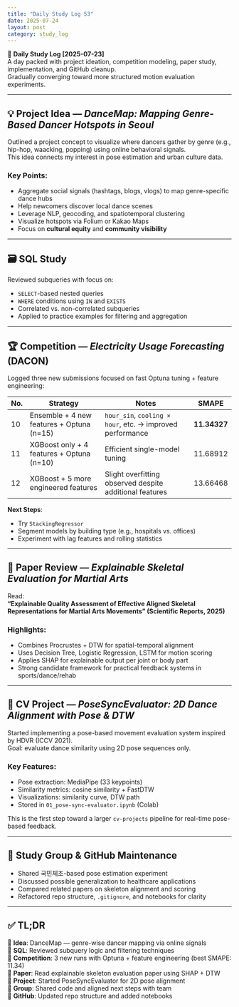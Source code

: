 ```yaml
---
title: "Daily Study Log 53"
date: 2025-07-24
layout: post
category: study_log
---
```


🧠 **Daily Study Log [2025-07-23]**  
A day packed with project ideation, competition modeling, paper study, implementation, and GitHub cleanup.  
Gradually converging toward more structured motion evaluation experiments.

---

## 💡 Project Idea — *DanceMap: Mapping Genre-Based Dancer Hotspots in Seoul*

Outlined a project concept to visualize where dancers gather by genre (e.g., hip-hop, waacking, popping) using online behavioral signals.  
This idea connects my interest in pose estimation and urban culture data.

### Key Points:
- Aggregate social signals (hashtags, blogs, vlogs) to map genre-specific dance hubs  
- Help newcomers discover local dance scenes  
- Leverage NLP, geocoding, and spatiotemporal clustering  
- Visualize hotspots via Folium or Kakao Maps  
- Focus on **cultural equity** and **community visibility**

---

## 🗃 SQL Study

Reviewed subqueries with focus on:
- `SELECT`-based nested queries  
- `WHERE` conditions using `IN` and `EXISTS`  
- Correlated vs. non-correlated subqueries  
- Applied to practice examples for filtering and aggregation

---

## 🏆 Competition — *Electricity Usage Forecasting* (DACON)

Logged three new submissions focused on fast Optuna tuning + feature engineering:

| No. | Strategy                                       | Notes                                                       | SMAPE         |
|-----|------------------------------------------------|-------------------------------------------------------------|---------------|
| 10  | Ensemble + 4 new features + Optuna (n=15)      | `hour_sin`, `cooling × hour`, etc. → improved performance   | **11.34327**  |
| 11  | XGBoost only + 4 features + Optuna (n=10)      | Efficient single-model tuning                              | 11.68912      |
| 12  | XGBoost + 5 more engineered features           | Slight overfitting observed despite additional features     | 13.66468      |

**Next Steps**:
- Try `StackingRegressor`  
- Segment models by building type (e.g., hospitals vs. offices)  
- Experiment with lag features and rolling statistics

---

## 📄 Paper Review — *Explainable Skeletal Evaluation for Martial Arts*

Read:  
**“Explainable Quality Assessment of Effective Aligned Skeletal Representations for Martial Arts Movements” (Scientific Reports, 2025)**

### Highlights:
- Combines Procrustes + DTW for spatial-temporal alignment  
- Uses Decision Tree, Logistic Regression, LSTM for motion scoring  
- Applies SHAP for explainable output per joint or body part  
- Strong candidate framework for practical feedback systems in sports/dance/rehab

---

## 🕺 CV Project — *PoseSyncEvaluator: 2D Dance Alignment with Pose & DTW*

Started implementing a pose-based movement evaluation system inspired by HDVR (ICCV 2021).  
Goal: evaluate dance similarity using 2D pose sequences only.

### Key Features:
- Pose extraction: MediaPipe (33 keypoints)  
- Similarity metrics: cosine similarity + FastDTW  
- Visualizations: similarity curve, DTW path  
- Stored in `01_pose-sync-evaluator.ipynb` (Colab)

This is the first step toward a larger `cv-projects` pipeline for real-time pose-based feedback.

---

## 🤝 Study Group & GitHub Maintenance

- Shared 국민체조-based pose estimation experiment  
- Discussed possible generalization to healthcare applications  
- Compared related papers on skeleton alignment and scoring  
- Refactored repo structure, `.gitignore`, and notebooks for clarity

---

## ✅ TL;DR

📍 **Idea**: DanceMap — genre-wise dancer mapping via online signals  
📍 **SQL**: Reviewed subquery logic and filtering techniques  
📍 **Competition**: 3 new runs with Optuna + feature engineering (best SMAPE: 11.34)  
📍 **Paper**: Read explainable skeleton evaluation paper using SHAP + DTW  
📍 **Project**: Started PoseSyncEvaluator for 2D pose alignment  
📍 **Group**: Shared code and aligned next steps with team  
📍 **GitHub**: Updated repo structure and added notebooks
